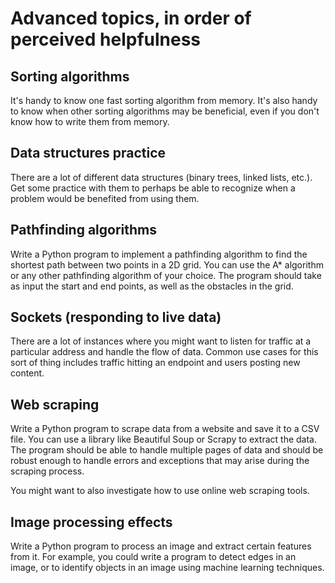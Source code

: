 # Advanced topics, in order of perceived helpfulness

## Sorting algorithms

It's handy to know one fast sorting algorithm from memory. It's also handy to know when other sorting algorithms may be beneficial, even if you don't know how to write them from memory.

## Data structures practice

There are a lot of different data structures (binary trees, linked lists, etc.). Get some practice with them to perhaps be able to recognize when a problem would be benefited from using them.

## Pathfinding algorithms

Write a Python program to implement a pathfinding algorithm to find the shortest path between two points in a 2D grid. You can use the A\* algorithm or any other pathfinding algorithm of your choice. The program should take as input the start and end points, as well as the obstacles in the grid.

## Sockets (responding to live data)

There are a lot of instances where you might want to listen for traffic at a particular address and handle the flow of data. Common use cases for this sort of thing includes traffic hitting an endpoint and users posting new content.

## Web scraping

Write a Python program to scrape data from a website and save it to a CSV file. You can use a library like Beautiful Soup or Scrapy to extract the data. The program should be able to handle multiple pages of data and should be robust enough to handle errors and exceptions that may arise during the scraping process.

You might want to also investigate how to use online web scraping tools.

## Image processing effects

Write a Python program to process an image and extract certain features from it. For example, you could write a program to detect edges in an image, or to identify objects in an image using machine learning techniques.
